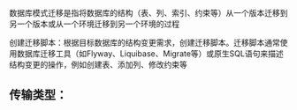 数据库模式迁移是指将数据库的结构（表、列、索引、约束等）从一个版本迁移到另一个版本或从一个环境迁移到另一个环境的过程

创建迁移脚本：根据目标数据库的结构变更需求，创建迁移脚本。迁移脚本通常使用数据库迁移工具（如Flyway、Liquibase、Migrate等）或原生SQL语句来描述结构变更的操作，例如创建表、添加列、修改约束等



传输类型：
- 